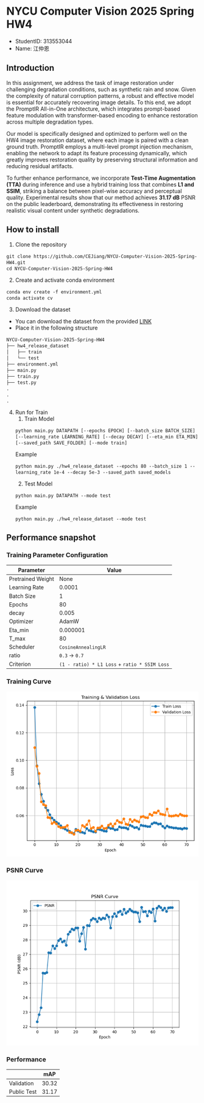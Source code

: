 # NYCU Computer Vision 2025 Spring HW4
- StudentID: 313553044
- Name: 江仲恩

## Introduction
In this assignment, we address the task of image restoration under challenging degradation conditions, such as synthetic rain and snow. Given the complexity of natural corruption patterns, a robust and effective model is essential for accurately recovering image details. To this end, we adopt the PromptIR All-in-One architecture, which integrates prompt-based feature modulation with transformer-based encoding to enhance restoration across multiple degradation types.

Our model is specifically designed and optimized to perform well on the HW4 image restoration dataset, where each image is paired with a clean ground truth. PromptIR employs a multi-level prompt injection mechanism, enabling the network to adapt its feature processing dynamically, which greatly improves restoration quality by preserving structural information and reducing residual artifacts.

To further enhance performance, we incorporate **Test-Time Augmentation (TTA)** during inference and use a hybrid training loss that combines **L1 and SSIM**, striking a balance between pixel-wise accuracy and perceptual quality. Experimental results show that our method achieves **31.17 dB** PSNR on the public leaderboard, demonstrating its effectiveness in restoring realistic visual content under synthetic degradations.

## How to install

1. Clone the repository
```
git clone https://github.com/CEJiang/NYCU-Computer-Vision-2025-Spring-HW4.git
cd NYCU-Computer-Vision-2025-Spring-HW4
```

2. Create and activate conda environment
```
conda env create -f environment.yml
conda activate cv
```

3. Download the dataset 
- You can download the dataset from the provided [LINK](https://drive.google.com/file/d/1bEIU9TZVQa-AF_z6JkOKaGp4wYGnqQ8w)
- Place it in the following structure
```
NYCU-Computer-Vision-2025-Spring-HW4
├── hw4_release_dataset
│   ├── train
│   └── test
├── environment.yml
├── main.py
├── train.py
├── test.py
.
.
.
```

4. Run for Train
    1. Train Model 
    ```
    python main.py DATAPATH [--epochs EPOCH] [--batch_size BATCH_SIZE] [--learning_rate LEARNING_RATE] [--decay DECAY] [--eta_min ETA_MIN] [--saved_path SAVE_FOLDER] [--mode train]
    ```
    Example
    ```
    python main.py ./hw4_release_dataset --epochs 80 --batch_size 1 --learning_rate 1e-4 --decay 5e-3 --saved_path saved_models
    ```
    2. Test Model
    ```
    python main.py DATAPATH --mode test
    ```
    Example
    ```
    python main.py ./hw4_release_dataset --mode test
    ```

## Performance snapshot
### Training Parameter Configuration

| Parameter        | Value                                                                                                   |
|------------------|---------------------------------------------------------------------------------------------------------|
| Pretrained Weight| None                                                                                                    |
| Learning Rate    | 0.0001                                                                                                  |
| Batch Size       | 1                                                                                                       |
| Epochs           | 80                                                                                                      |
| decay            | 0.005                                                                                                   |
| Optimizer        | AdamW                                                                                                   |
| Eta_min          | 0.000001                                                                                                |
| T_max            | 80                                                                                                      |
| Scheduler        | `CosineAnnealingLR`                                                                                     |
| ratio            | `0.3` -> `0.7`                                                                                          |
| Criterion        | `(1 - ratio) * L1 Loss` + `ratio * SSIM Loss`                                                           |

### Training Curve
![Image](https://github.com/CEJiang/NYCU-Computer-Vision-2025-Spring-HW4/blob/main/Image/training_curve.png)
### PSNR Curve
![Image](https://github.com/CEJiang/NYCU-Computer-Vision-2025-Spring-HW4/blob/main/Image/psnr_curve.png)

### Performance
|                  | mAP                      |
|------------------|--------------------------|
| Validation       | 30.32                    |
| Public Test      | 31.17                    |

